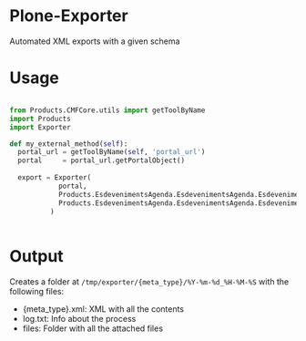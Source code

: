 # Plone-Exporter
Automated XML exports with a given schema

# Usage
```python

from Products.CMFCore.utils import getToolByName
import Products
import Exporter

def my_external_method(self):
  portal_url = getToolByName(self, 'portal_url')
  portal     = portal_url.getPortalObject()
  
  export = Exporter(
            portal,
            Products.EsdevenimentsAgenda.EsdevenimentsAgenda.EsdevenimentAgenda.schema, #My Archetype schema
            Products.EsdevenimentsAgenda.EsdevenimentsAgenda.EsdevenimentAgenda.EsdevenimentAgenda.meta_type #meta_type name for query catalog
          )
          
```

# Output
Creates a folder at `/tmp/exporter/{meta_type}/%Y-%m-%d_%H-%M-%S` with the following files:
- {meta_type}.xml: XML with all the contents
- log.txt: Info about the process
- files: Folder with all the attached files
